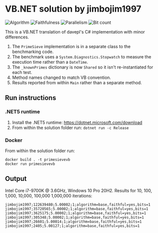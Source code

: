 # VB.NET solution by jimbojim1997

![Algorithm](https://img.shields.io/badge/Algorithm-base-green)
![Faithfulness](https://img.shields.io/badge/Faithful-yes-green)
![Parallelism](https://img.shields.io/badge/Parallel-no-green)
![Bit count](https://img.shields.io/badge/Bits-1-green)

This is a VB.NET translation of davepl's C# implementation with minor differences.
1. The ```PrimeSieve``` implementation is in a separate class to the benchmarking code.
2. The benchmark uses a ```System.Diagnostics.Stopwatch``` to measure the execution time rather than a ```DateTime```.
3. The ```_knownPrimes``` dictionary is now ```Shared``` so it isn't re-instantiated for each test.
4. Method names changed to match VB convention.
5. Results reported from within ```Main``` rather than a separate method.


## Run instructions

### .NET5 runtime

1. Install the .NET5 runtime: https://dotnet.microsoft.com/download
2. From within the solution folder run: ```dotnet run -c Release```

### Docker

From within the solution folder run:

    docker build . -t primesievevb
    docker run primesievevb


## Output

Intel Core i7-9700K @ 3.6GHz, Windows 10 Pro 20H2. Results for 10, 100, 1,000, 10,000, 100,000 1,000,000 iterations:

    jimbojim1997;122639480;5.00002;1;algorithm=base,faithful=yes,bits=1
    jimbojim1997;35720565;5.00002;1;algorithm=base,faithful=yes,bits=1
    jimbojim1997;3625175;5.00002;1;algorithm=base,faithful=yes,bits=1
    jimbojim1997;305348;5.00002;1;algorithm=base,faithful=yes,bits=1
    jimbojim1997;26601;5.00014;1;algorithm=base,faithful=yes,bits=1
    jimbojim1997;2405;5.00127;1;algorithm=base,faithful=yes,bits=1
